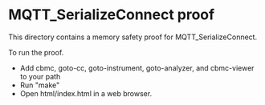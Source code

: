 MQTT_SerializeConnect proof
==============

This directory contains a memory safety proof for MQTT_SerializeConnect.

To run the proof.
* Add cbmc, goto-cc, goto-instrument, goto-analyzer, and cbmc-viewer
  to your path
* Run "make"
* Open html/index.html in a web browser.
